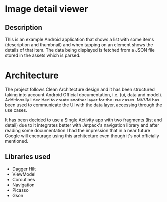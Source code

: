 
# Image detail viewer

## Description

This is an example Android application that shows a list with some items (description and thumbnail) and when tapping on an element shows the details of that item. The data being displayed is fetched from a JSON file stored in the assets which is parsed.

# Architecture

The project follows Clean Architecture design and it has been structured taking into account Android Official documentation, i.e. (ui, data and model). Additionally I decided to create another layer for the use cases. MVVM has been used to communicate the UI with the data layer, accessing through the use cases.

It has been decided to use a Single Activity app with two fragments (list and detail) due to it integrates better with Jetpack's navigation library and after reading some documentation I had the impression that in a near future Google will encourage using this architecture even though it's not officially mentioned.

## Libraries used

- Dagger Hilt
- ViewModel
- Coroutines
- Navigation
- Picasso
- Gson
